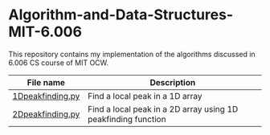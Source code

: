 # Algorithm-and-Data-Structures-MIT-6.006
This repository contains my implementation of the algorithms discussed in 6.006 CS course of MIT OCW.

| **File name** | **Description** |
| ------------- | ------------- |
| [1Dpeakfinding.py](https://github.com/RuchikaVermaVaid/Algorithm-and-Data-Structures-MIT-6.006/blob/master/1Dpeakfinding.py) | Find a local peak in a 1D array |
| [2Dpeakfinding.py](https://github.com/RuchikaVermaVaid/Algorithm-and-Data-Structures-MIT-6.006/blob/master/2Dpeakfinding.py) | Find a local peak in a 2D array using 1D peakfinding function |


